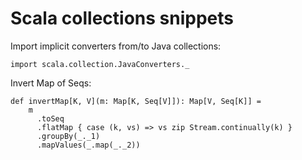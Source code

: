 # Scala collections snippets
Import implicit converters from/to Java collections:
```
import scala.collection.JavaConverters._
```

Invert Map of Seqs:
```
def invertMap[K, V](m: Map[K, Seq[V]]): Map[V, Seq[K]] =
    m
      .toSeq
      .flatMap { case (k, vs) => vs zip Stream.continually(k) }
      .groupBy(_._1)
      .mapValues(_.map(_._2))
```